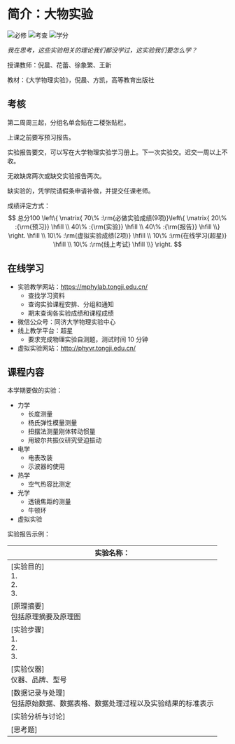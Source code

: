 # 简介：大物实验

![必修](https://img.shields.io/badge/%E5%BF%85%E4%BF%AE-red) ![考查](https://img.shields.io/badge/%E8%80%83%E6%9F%A5-blue) ![学分](https://img.shields.io/badge/%E5%AD%A6%E5%88%86-1.0-white)

*我在思考，这些实验相关的理论我们都没学过，这实验我们要怎么学？*

授课教师：倪晨、花蕾、徐象繁、王新

教材：《大学物理实验》，倪晨、方凯，高等教育出版社

## 考核

第二周周三起，分组名单会贴在二楼张贴栏。

上课之前要写预习报告。

实验报告要交，可以写在大学物理实验学习册上。下一次实验交。迟交一周以上不收。

无故缺席两次或缺交实验报告两次。

缺实验的，凭学院请假条申请补做，并提交任课老师。

成绩评定方式：
$$
总分100 \left\{ \matrix{
  70\% :\rm{必做实验成绩(9项)}\left\{ \matrix{
  20\% :{\rm{预习}} \hfill \\ 
  40\% :{\rm{实验}} \hfill \\
  40\% :{\rm{报告}} \hfill \\}  \right. \hfill \\ 
  10\% :\rm{虚拟实验成绩(2项)} \hfill \\ 
  10\% :\rm{在线学习(超星)} \hfill \\ 
  10\% :\rm{线上考试} \hfill \\}  \right.
$$
## 在线学习

- 实验教学网站：https://mphylab.tongji.edu.cn/
  - 查找学习资料
  - 查询实验课程安排、分组和通知
  - 期末查询各实验成绩和课程成绩
- 微信公众号：同济大学物理实验中心
- 线上教学平台：超星
  - 要求完成物理实验自测题，测试时间 10 分钟
- 虚拟实验网站：http://phyvr.tongji.edu.cn/



## 课程内容

本学期要做的实验：

- 力学
  - 长度测量
  - 杨氏弹性模量测量
  - 扭摆法测量刚体转动惯量
  - 用玻尔共振仪研究受迫振动
- 电学
  - 电表改装
  - 示波器的使用
- 热学
  - 空气热容比测定
- 光学
  - 透镜焦距的测量
  - 牛顿环
- 虚拟实验

实验报告示例：

| 实验名称：                                                   |
| ------------------------------------------------------------ |
| [实验目的]<br/>1.<br/>2.<br/>3.                              |
| [原理摘要]<br/>包括原理摘要及原理图                          |
| [实验步骤]<br/>1.<br/>2.<br/>3.                              |
| [实验仪器]<br/>仪器、品牌、型号                              |
| [数据记录与处理]<br/>包括原始数据、数据表格、数据处理过程以及实验结果的标准表示 |
| [实验分析与讨论]                                             |
| [思考题]                                                     |

